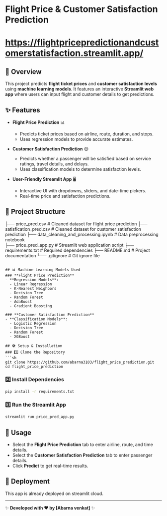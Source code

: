 # Flight Price & Customer Satisfaction Prediction

# https://flightpricepredictionandcustomerstatisfaction.streamlit.app/

## 🚀 Overview
This project predicts **flight ticket prices** and **customer satisfaction levels** using **machine learning models**. It features an interactive **Streamlit web app** where users can input flight and customer details to get predictions.

## ✨ Features
- **Flight Price Prediction** 📊
  - Predicts ticket prices based on airline, route, duration, and stops.
  - Uses regression models to provide accurate estimates.
  
- **Customer Satisfaction Prediction** 😊
  - Predicts whether a passenger will be satisfied based on service ratings, travel details, and delays.
  - Uses classification models to determine satisfaction levels.

- **User-Friendly Streamlit App** 🖥️
  - Interactive UI with dropdowns, sliders, and date-time pickers.
  - Real-time price and satisfaction predictions.

## 📂 Project Structure
├── price_pred.csv                 # Cleaned dataset for flight price prediction
├── satisfication_pred.csv          # Cleaned dataset for customer satisfaction prediction
├── data_cleaning_and_processing.ipynb  # Data preprocessing notebook      
├── price_pred_app.py                    # Streamlit web application script
├── requirements.txt                     # Required dependencies
├── README.md                            # Project documentation
└── .gitignore                            # Git ignore file
```

## 📊 Machine Learning Models Used
### **Flight Price Prediction**
- **Regression Models**:
  - Linear Regression
  - K-Nearest Neighbors
  - Decision Tree
  - Random Forest
  - AdaBoost
  - Gradient Boosting

### **Customer Satisfaction Prediction**
- **Classification Models**:
  - Logistic Regression
  - Decision Tree
  - Random Forest
  - XGBoost

## 🛠️ Setup & Installation
### 1️⃣ Clone the Repository
```sh
git clone https://github.com/abarna3103/flight_price_prediction.git
cd flight_price_prediction
```

### 2️⃣ Install Dependencies
```sh
pip install -r requirements.txt
```

### 3️⃣ Run the Streamlit App
```sh
streamlit run price_pred_app.py
```

## 🎯 Usage
- Select the **Flight Price Prediction** tab to enter airline, route, and time details.
- Select the **Customer Satisfaction Prediction** tab to enter passenger details.
- Click **Predict** to get real-time results.

## 🚀 Deployment
This app is already deployed on streamlit cloud.


---
✨ **Developed with ❤️ by [Abarna venkat]** ✨

